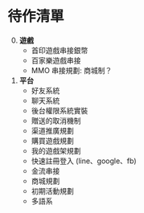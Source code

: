 待作清單
=========================
0. **遊戲**
	- 首印遊戲串接銀幣
	- 百家樂遊戲串接
	- MMO 串接規劃: 商城制？
0. **平台**
	- 好友系統
	- 聊天系統
	- 後台權限系統實裝
	- 贈送的取消機制
	- 渠道推廣規劃
	- 購買遊戲規劃
	- 我的遊戲架規劃
	- 快速註冊登入 (line、google、fb)
	- 金流串接
	- 商城規劃
	- 初期活動規劃
	- 多語系